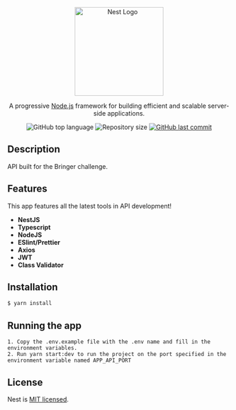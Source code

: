 <p align="center">
  <a href="http://nestjs.com/" target="blank"><img src="https://nestjs.com/img/logo-small.svg" width="200" alt="Nest Logo" /></a>
</p>

[circleci-image]: https://img.shields.io/circleci/build/github/nestjs/nest/master?token=abc123def456
[circleci-url]: https://circleci.com/gh/nestjs/nest

  <p align="center">A progressive <a href="http://nodejs.org" target="_blank">Node.js</a> framework for building efficient and scalable server-side applications.</p>
    <p align="center">
    <img alt="GitHub top language" src="https://img.shields.io/github/languages/top/shuttzz/api-bringer-challenge">
    <img alt="Repository size" src="https://img.shields.io/github/repo-size/shuttzz/api-bringer-challenge">
    <a href="https://github.com/pjavier98/bringer-challenge-api/commits/master">
        <img alt="GitHub last commit" src="https://img.shields.io/github/last-commit/shuttzz/api-bringer-challenge">
    </a>
</p>
  <!--[![Backers on Open Collective](https://opencollective.com/nest/backers/badge.svg)](https://opencollective.com/nest#backer)
  [![Sponsors on Open Collective](https://opencollective.com/nest/sponsors/badge.svg)](https://opencollective.com/nest#sponsor)-->

## Description

API built for the Bringer challenge.

## Features

This app features all the latest tools in API development!

- **NestJS**
- **Typescript**
- **NodeJS**
- **ESlint/Prettier**
- **Axios**
- **JWT**
- **Class Validator**

## Installation

```bash
$ yarn install
```

## Running the app

```
1. Copy the .env.example file with the .env name and fill in the environment variables.
2. Run yarn start:dev to run the project on the port specified in the environment variable named APP_API_PORT
```

## License

Nest is [MIT licensed](LICENSE).
